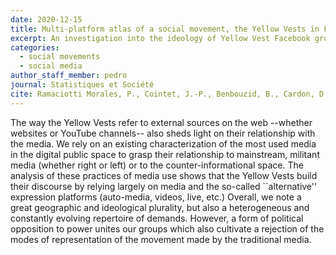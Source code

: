 ```yaml
---
date: 2020-12-15
title: Multi-platform atlas of a social movement, the Yellow Vests in France
excerpt: An investigation into the ideology of Yellow Vest Facebook groups and their use of social media
categories:
  - social movements
  - social media
author_staff_member: pedro
journal: Statistiques et Société
cite: Ramaciotti Morales, P., Cointet, J.-P., Benbouzid, B., Cardon, D., Froio, C., Metin, O.-F., Ooghe Tabanou, B., Plique, G. Multi-platform atlas of a social movement, the Yellow Vests in France (Atlas Multi-Plateforme d’un Mouvement Social, Le cas des Gilets Jaunes). Statistique et Société, 2020.
---
```



The way the Yellow Vests refer to external sources on the web --whether websites or YouTube channels-- also sheds light on their relationship with the media. We rely on an existing characterization of the most used media in the digital public space to grasp their relationship to mainstream, militant media (whether right or left) or to the counter-informational space. The analysis of these practices of media use shows that the Yellow Vests build their discourse by relying largely on media and the so-called ``alternative'' expression platforms (auto-media, videos, live, etc.) 
Overall, we note a great geographic and ideological plurality, but also a heterogeneous and constantly evolving repertoire of demands. However, a form of political opposition to power unites our groups which also cultivate a rejection of the modes of representation of the movement made by the traditional media.
